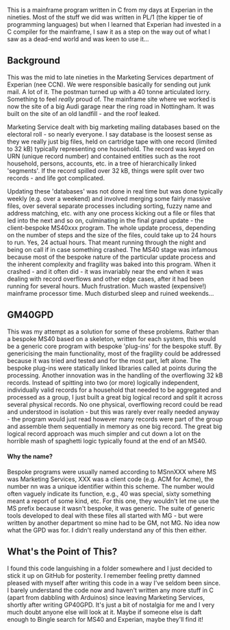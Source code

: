 This is a mainframe program written in C from my days at Experian in the nineties.  Most of the stuff we did was written in PL/1 (the kipper tie of programming languages) but when I learned that Experian had invested in a C compiler for the mainframe, I saw it as a step on the way out of what I saw as a dead-end world and was keen to use it...

## Background

This was the mid to late nineties in the Marketing Services department of Experian (nee CCN).  We were responsible basically for sending out junk mail.  A lot of it.  The postman turned up with a 40 tonne articulated lorry.  Something to feel *really* proud of.  The mainframe site where we worked is now the site of a big Audi garage near the ring road in Nottingham.  It was built on the site of an old landfill - and the roof leaked.

Marketing Service dealt with big marketing mailing databases based on the electoral roll - so nearly everyone.  I say database is the loosest sense as they we really just big files, held on cartridge tape with one record (limited to 32 kB) typically representing one household.  The record was keyed on URN (unique record number) and contained entities such as the root household, persons, accounts, etc. in a tree of hierarchically linked 'segments'.  If the record spilled over 32 kB, things were split over two records - and life got complicated.

Updating these 'databases' was not done in real time but was done typically weekly (e.g. over a weekend) and involved merging some fairly massive files, over several separate processes including sorting, fuzzy name and address matching, etc. with any one process kicking out a file or files that led into the next and so on, culminating in the final grand update - the client-bespoke MS40xxx program.  The whole update process, depending on the number of steps and the size of the files, could take up to 24 hours to run.  Yes, 24 actual hours.  That meant running through the night and being on call if in case something crashed.  The MS40 stage was infamous because most of the bespoke nature of the particular update process and the inherent complexity and fragility was baked into this program.  When it crashed - and it often did - it was invariably near the end when it was dealing with record overflows and other edge cases, after it had been running for several hours.  Much frustration.  Much wasted (expensive!) mainframe processor time.  Much disturbed sleep and ruined weekends...

## GM40GPD

This was my attempt as a solution for some of these problems.  Rather than a bespoke MS40 based on a skeleton, written for each system, this would be a generic core program with bespoke 'plug-ins' for the bespoke stuff.  By genericising the main functionality, most of the fragility could be addressed because it was tried and tested and for the most part, left alone.  The bespoke plug-ins were statically linked libraries called at points during the processing.  Another innovation was in the handling of the overflowing 32 kB records.  Instead of spitting into two (or more) logically independent, individually valid records for a household that needed to be aggregated and processed as a group, I just built a great big logical record and split it across several physical records.  No one physical, overflowing record could be read and understood in isolation - but this was rarely ever really needed anyway - the program would just read however many records were part of the group and assemble them sequentially in memory as one big record.  The great big logical record approach was much simpler and cut down a lot on the horrible mash of spaghetti logic typically found at the end of an MS40.

#### Why the name?

Bespoke programs were usually named according to MSnnXXX where MS was Marketing Services, XXX was a client code (e.g. ACM for Acme), the number nn was a unique identifier within this scheme.  The number would often vaguely indicate its function, e.g., 40 was special, sixty something meant a report of some kind, etc.  For this one, they wouldn't let me use the MS prefix because it wasn't bespoke, it was generic.  The suite of generic tools developed to deal with these files all started with MG - but were written by another department so mine had to be GM, not MG.  No idea now what the GPD was for.  I didn't really understand any of this then either.

## What's the Point of This?

I found this code languishing in a folder somewhere and I just decided to stick it up on GitHub for posterity.  I remember feeling pretty damned pleased with myself after writing this code in a way I've seldom been since.  I barely understand the code now and haven't written any more stuff in C (apart from dabbling with Arduinos) since leaving Marketing Services, shortly after writing GP40GPD.  It's just a bit of nostalgia for me and I very much doubt anyone else will look at it.  Maybe if someone else is daft enough to Bingle search for MS40 and Experian, maybe they'll find it!
